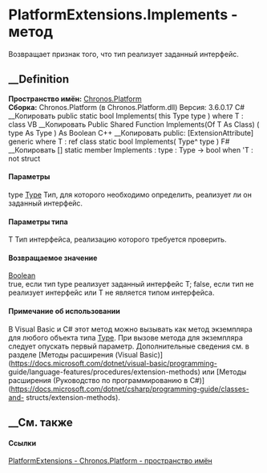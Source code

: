 # PlatformExtensions.Implements<T> \- метод
Возвращает признак того, что тип реализует заданный интерфейс.
## __Definition
 **Пространство имён:** [Chronos.Platform](N_Chronos_Platform.htm)  
 **Сборка:** Chronos.Platform (в Chronos.Platform.dll) Версия: 3.6.0.17
C# __Копировать
     public static bool Implements<T>(
    	this Type type
    )
    where T : class
VB __Копировать
    <ExtensionAttribute>
    Public Shared Function Implements(Of T As Class) ( 
    	type As Type
    ) As Boolean
C++ __Копировать
     public:
    [ExtensionAttribute]
    generic<typename T>
    where T : ref class
    static bool Implements(
    	Type^ type
    )
F# __Копировать
     [<ExtensionAttribute>]
    static member Implements : 
            type : Type -> bool  when 'T : not struct
#### Параметры
type [Type](https://learn.microsoft.com/dotnet/api/system.type)
    Тип, для которого необходимо определить, реализует ли он заданный интерфейс.
#### Параметры типа
T
    Тип интерфейса, реализацию которого требуется проверить.
#### Возвращаемое значение
[Boolean](https://learn.microsoft.com/dotnet/api/system.boolean)  
true, если тип type реализует заданный интерфейс T; false, если тип не
реализует интерфейс или T не является типом интерфейса.
#### Примечание об использовании
В Visual Basic и C# этот метод можно вызывать как метод экземпляра для любого
объекта типа [Type](https://learn.microsoft.com/dotnet/api/system.type). При
вызове метода для экземпляра следует опускать первый параметр. Дополнительные
сведения см. в разделе [Методы расширения (Visual
Basic)](https://docs.microsoft.com/dotnet/visual-basic/programming-
guide/language-features/procedures/extension-methods) или [Методы расширения
(Руководство по программированию в
C#)](https://docs.microsoft.com/dotnet/csharp/programming-guide/classes-and-
structs/extension-methods).
##  __См. также
#### Ссылки
[PlatformExtensions - ](T_Chronos_Platform_PlatformExtensions.htm)
[Chronos.Platform - пространство имён](N_Chronos_Platform.htm)
